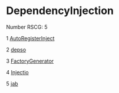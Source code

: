 <h1>DependencyInjection</h1>

Number RSCG: 5

   1 [AutoRegisterInject](/docs/AutoRegisterInject)

   2 [depso](/docs/depso)

   3 [FactoryGenerator](/docs/FactoryGenerator)

   4 [Injectio](/docs/Injectio)

   5 [jab](/docs/jab)
    